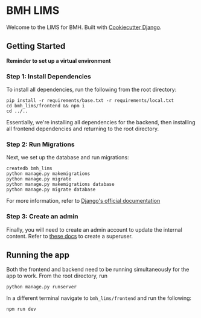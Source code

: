 # BMH LIMS
Welcome to the LIMS for BMH. Built with [Cookiecutter Django](https://github.com/pydanny/cookiecutter-django/).

## Getting Started
**Reminder to set up a virtual environment**
### Step 1: Install Dependencies
To install all dependencies, run the following from the root directory:
```
pip install -r requirements/base.txt -r requirements/local.txt
cd bmh_lims/frontend && npm i
cd ../..
```
Essentially, we're installing all dependencies for the backend, then installing all frontend dependencies and returning to the root directory.

### Step 2: Run Migrations
Next, we set up the database and run migrations:
```
createdb bmh_lims
python manage.py makemigrations
python manage.py migrate
python manage.py makemigrations database
python manage.py migrate database
```
For more information, refer to [Django's official documentation](https://docs.djangoproject.com/en/3.1/topics/migrations/)

### Step 3: Create an admin
Finally, you will need to create an admin account to update the internal content. Refer to [these docs](https://djangocentral.com/creating-super-user-in-django/) to create a superuser.


## Running the app
Both the frontend and backend need to be running simultaneously for the app to work.
From the root directory, run
```
python manage.py runserver
```
In a different terminal navigate to `bmh_lims/frontend` and run the following:
```
npm run dev
```
